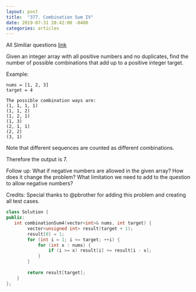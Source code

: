 ```yaml
---
layout: post
title:  "377. Combination Sum IV"
date: 2019-07-31 20:42:00 -0400
categories: articles
---
```


All Similiar questions [link](https://leetcode.com/problems/combination-sum-iv/discuss/85120/C%2B%2B-template-for-ALL-Combination-Problem-Set)

Given an integer array with all positive numbers and no duplicates, find the number of possible combinations that add up to a positive integer target.

Example:
```
nums = [1, 2, 3]
target = 4

The possible combination ways are:
(1, 1, 1, 1)
(1, 1, 2)
(1, 2, 1)
(1, 3)
(2, 1, 1)
(2, 2)
(3, 1)
```
Note that different sequences are counted as different combinations.

Therefore the output is 7.
 

Follow up:
What if negative numbers are allowed in the given array?
How does it change the problem?
What limitation we need to add to the question to allow negative numbers?

Credits:
Special thanks to @pbrother for adding this problem and creating all test cases.

```c++
class Solution {
public:
   int combinationSum4(vector<int>& nums, int target) {
        vector<unsigned int> result(target + 1);
        result[0] = 1;
        for (int i = 1; i <= target; ++i) {
            for (int x : nums) {
                if (i >= x) result[i] += result[i - x];
            }
        }
        
        return result[target];
    }
};
```